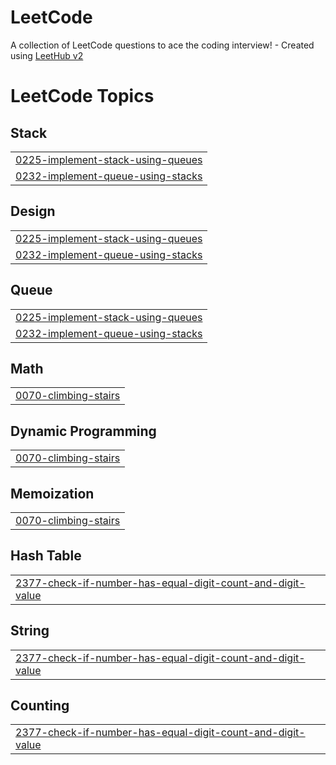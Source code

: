 # LeetCode
A collection of LeetCode questions to ace the coding interview! - Created using [LeetHub v2](https://github.com/arunbhardwaj/LeetHub-2.0)

<!---LeetCode Topics Start-->
# LeetCode Topics
## Stack
|  |
| ------- |
| [0225-implement-stack-using-queues](https://github.com/whitejh/LeetCode/tree/master/0225-implement-stack-using-queues) |
| [0232-implement-queue-using-stacks](https://github.com/whitejh/LeetCode/tree/master/0232-implement-queue-using-stacks) |
## Design
|  |
| ------- |
| [0225-implement-stack-using-queues](https://github.com/whitejh/LeetCode/tree/master/0225-implement-stack-using-queues) |
| [0232-implement-queue-using-stacks](https://github.com/whitejh/LeetCode/tree/master/0232-implement-queue-using-stacks) |
## Queue
|  |
| ------- |
| [0225-implement-stack-using-queues](https://github.com/whitejh/LeetCode/tree/master/0225-implement-stack-using-queues) |
| [0232-implement-queue-using-stacks](https://github.com/whitejh/LeetCode/tree/master/0232-implement-queue-using-stacks) |
## Math
|  |
| ------- |
| [0070-climbing-stairs](https://github.com/whitejh/LeetCode/tree/master/0070-climbing-stairs) |
## Dynamic Programming
|  |
| ------- |
| [0070-climbing-stairs](https://github.com/whitejh/LeetCode/tree/master/0070-climbing-stairs) |
## Memoization
|  |
| ------- |
| [0070-climbing-stairs](https://github.com/whitejh/LeetCode/tree/master/0070-climbing-stairs) |
## Hash Table
|  |
| ------- |
| [2377-check-if-number-has-equal-digit-count-and-digit-value](https://github.com/whitejh/LeetCode/tree/master/2377-check-if-number-has-equal-digit-count-and-digit-value) |
## String
|  |
| ------- |
| [2377-check-if-number-has-equal-digit-count-and-digit-value](https://github.com/whitejh/LeetCode/tree/master/2377-check-if-number-has-equal-digit-count-and-digit-value) |
## Counting
|  |
| ------- |
| [2377-check-if-number-has-equal-digit-count-and-digit-value](https://github.com/whitejh/LeetCode/tree/master/2377-check-if-number-has-equal-digit-count-and-digit-value) |
<!---LeetCode Topics End-->